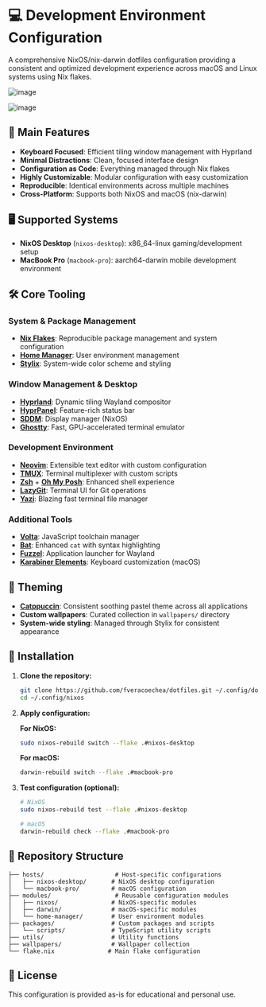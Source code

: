 # 💻 Development Environment Configuration

A comprehensive NixOS/nix-darwin dotfiles configuration providing a consistent
and optimized development experience across macOS and Linux systems using Nix
flakes.

![image](https://github.com/user-attachments/assets/0bda1c39-f4b4-4793-98a6-0feab74aff18)

![image](https://github.com/user-attachments/assets/f42234d5-0883-4fe2-b6f5-44e57c55dbc0)

## 🎯 Main Features

- **Keyboard Focused**: Efficient tiling window management with Hyprland
- **Minimal Distractions**: Clean, focused interface design
- **Configuration as Code**: Everything managed through Nix flakes
- **Highly Customizable**: Modular configuration with easy customization
- **Reproducible**: Identical environments across multiple machines
- **Cross-Platform**: Supports both NixOS and macOS (nix-darwin)

## 🖥️ Supported Systems

- **NixOS Desktop** (`nixos-desktop`): x86_64-linux gaming/development setup
- **MacBook Pro** (`macbook-pro`): aarch64-darwin mobile development environment

## 🛠️ Core Tooling

### System & Package Management

- **[Nix Flakes](https://nixos.org/)**: Reproducible package management and
  system configuration
- **[Home Manager](https://github.com/nix-community/home-manager)**: User
  environment management
- **[Stylix](https://github.com/danth/stylix)**: System-wide color scheme and
  styling

### Window Management & Desktop

- **[Hyprland](https://hyprland.org/)**: Dynamic tiling Wayland compositor
- **[HyprPanel](https://github.com/Jas-SinghFSU/HyprPanel)**: Feature-rich
  status bar
- **[SDDM](https://github.com/sddm/sddm)**: Display manager (NixOS)
- **[Ghostty](https://mitchellh.com/ghostty)**: Fast, GPU-accelerated terminal
  emulator

### Development Environment

- **[Neovim](https://neovim.io/)**: Extensible text editor with custom
  configuration
- **[TMUX](https://github.com/tmux/tmux)**: Terminal multiplexer with custom
  scripts
- **[Zsh](https://zsh.sourceforge.io/)** +
  **[Oh My Posh](https://ohmyposh.dev/)**: Enhanced shell experience
- **[LazyGit](https://github.com/jesseduffield/lazygit)**: Terminal UI for Git
  operations
- **[Yazi](https://yazi-rs.github.io/)**: Blazing fast terminal file manager

### Additional Tools

- **[Volta](https://volta.sh/)**: JavaScript toolchain manager
- **[Bat](https://github.com/sharkdp/bat)**: Enhanced `cat` with syntax
  highlighting
- **[Fuzzel](https://codeberg.org/dnkl/fuzzel)**: Application launcher for
  Wayland
- **[Karabiner Elements](https://karabiner-elements.pqrs.org/)**: Keyboard
  customization (macOS)

## 🎨 Theming

- **[Catppuccin](https://catppuccin.com/)**: Consistent soothing pastel theme
  across all applications
- **Custom wallpapers**: Curated collection in `wallpapers/` directory
- **System-wide styling**: Managed through Stylix for consistent appearance

## 🚀 Installation

1. **Clone the repository:**
   ```bash
   git clone https://github.com/fveracoechea/dotfiles.git ~/.config/dotfiles
   cd ~/.config/nixos
   ```

2. **Apply configuration:**

   **For NixOS:**
   ```bash
   sudo nixos-rebuild switch --flake .#nixos-desktop
   ```

   **For macOS:**
   ```bash
   darwin-rebuild switch --flake .#macbook-pro
   ```

3. **Test configuration (optional):**
   ```bash
   # NixOS
   sudo nixos-rebuild test --flake .#nixos-desktop

   # macOS
   darwin-rebuild check --flake .#macbook-pro
   ```

## 📁 Repository Structure

```
├── hosts/                    # Host-specific configurations
│   ├── nixos-desktop/       # NixOS desktop configuration
│   └── macbook-pro/         # macOS configuration
├── modules/                  # Reusable configuration modules
│   ├── nixos/               # NixOS-specific modules
│   ├── darwin/              # macOS-specific modules
│   └── home-manager/        # User environment modules
├── packages/                # Custom packages and scripts
│   └── scripts/             # TypeScript utility scripts
├── utils/                   # Utility functions
├── wallpapers/              # Wallpaper collection
└── flake.nix               # Main flake configuration
```

## 📄 License

This configuration is provided as-is for educational and personal use.
